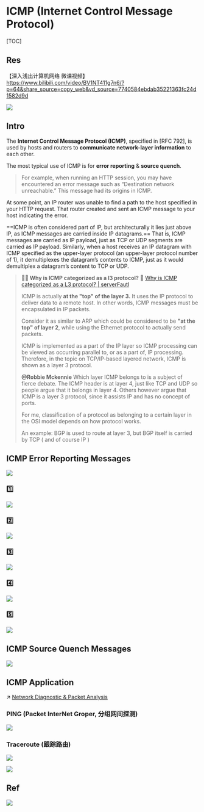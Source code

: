 # ICMP (Internet Control Message Protocol)

[TOC]



## Res
【深入浅出计算机网络 微课视频】 https://www.bilibili.com/video/BV1NT411g7n6/?p=64&share_source=copy_web&vd_source=7740584ebdab35221363fc24d1582d9d

![](../../../../../../../../Assets/Pics/Screenshot%202023-05-19%20at%2010.37.03%20AM.png)


## Intro
The **Internet Control Message Protocol (ICMP)**, specified in [RFC 792], is used by hosts and routers to **communicate network-layer information** to each other. 

The most typical use of ICMP is for **error reporting** & **source quench**.
> For example, when running an HTTP session, you may have encountered an error message such as “Destination network unreachable.” This message had its origins in ICMP. 

At some point, an IP router was unable to find a path to the host specified in your HTTP request. That router created and sent an ICMP message to your host indicating the error.

==ICMP is often considered part of IP, but architecturally it lies just above IP, as ICMP messages are carried inside IP datagrams.== That is, ICMP messages are carried as IP payload, just as TCP or UDP segments are carried as IP payload. Similarly, when a host receives an IP datagram with ICMP specified as the upper-layer protocol (an upper-layer protocol number of 1), it demultiplexes the datagram’s contents to ICMP, just as it would demultiplex a datagram’s content to TCP or UDP.

> **🤦🏼 Why is ICMP categorized as a l3 protocol?**
> 🔗 [Why is ICMP categorized as a L3 protocol? | serverFautl](https://serverfault.com/questions/511965/why-is-icmp-categorized-as-a-layer-3-protocol)
> 
> ICMP is actually **at the "top" of the layer 3.** It uses the IP protocol to deliver data to a remote host. In other words, ICMP messages must be encapsulated in IP packets. 
> 
> Consider it as similar to ARP which could be considered to be **"at the top" of layer 2**, while using the Ethernet protocol to actually send packets.
> 
> ICMP is implemented as a part of the IP layer so ICMP processing can be viewed as occurring parallel to, or as a part of, IP processing. Therefore, in the topic on TCP/IP-based layered network, ICMP is shown as a layer 3 protocol.
> 
> **@Robbie Mckennie**
> Which layer ICMP belongs to is a subject of fierce debate. The ICMP header is at layer 4, just like TCP and UDP so people argue that it belongs in layer 4. Others however argue that ICMP is a layer 3 protocol, since it assists IP and has no concept of ports.
> 
> For me, classification of a protocol as belonging to a certain layer in the OSI model depends on how protocol works.
> 
> An example:
> BGP is used to route at layer 3, but BGP itself is carried by TCP ( and of course IP )



## ICMP Error Reporting Messages
![](../../../../../../../../Assets/Pics/Screenshot%202023-05-19%20at%2010.48.35%20AM.png)


### 1️⃣
![](../../../../../../../../Assets/Pics/Screenshot%202023-05-19%20at%2010.46.30%20AM.png)

### 2️⃣
![](../../../../../../../../Assets/Pics/Screenshot%202023-05-19%20at%2010.46.54%20AM.png)


### 3️⃣
![](../../../../../../../../Assets/Pics/Screenshot%202023-05-19%20at%2010.47.28%20AM.png)


### 4️⃣
![](../../../../../../../../Assets/Pics/Screenshot%202023-05-19%20at%2010.47.51%20AM.png)


### 5️⃣
![](../../../../../../../../Assets/Pics/Screenshot%202023-05-19%20at%2010.48.19%20AM.png)



## ICMP Source Quench Messages
![](../../../../../../../../Assets/Pics/Screenshot%202023-05-19%20at%2010.49.55%20AM.png)



## ICMP Application
↗ [Network Diagnostic & Packet Analysis](../../../../../../🥷🏼%20Operating%20Systems%20(Engineering%20Part)/Linux%20(Derived%20From%20UNIX%20Family)/Linux%20Free%20Software%20&%20OSS%20(Open%20Source%20Software)/Network%20Management/Network%20Diagnostic%20&%20Packet%20Analysis.md)


### PING (Packet InterNet Groper, 分组网间探测)
![](../../../../../../../../Assets/Pics/Screenshot%202023-05-19%20at%2010.51.55%20AM.png)


### Traceroute (跟踪路由)
![](../../../../../../../../Assets/Pics/Screenshot%202023-05-19%20at%2010.50.50%20AM.png)

![](../../../../../../../../Assets/Pics/Screenshot%202023-05-19%20at%2010.51.16%20AM.png)



## Ref
[全网最全网络基础思维导图（38张) | SDNLAB]: https://mp.weixin.qq.com/s/jlstOkjnJtrLKOGtWedebA

![](../../../../../../../../Assets/Pics/Pasted%20image%2020240510145749.png)

